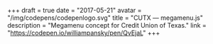 +++
draft = true
date = "2017-05-21"
avatar = "/img/codepens/codepenlogo.svg"
title = "CUTX — megamenu.js"
description = "Megamenu concept for Credit Union of Texas."
link = "https://codepen.io/williampansky/pen/QvEjaL"
+++
